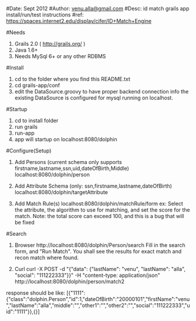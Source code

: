 #Date: Sept 2012
#Author: venu.alla@gmail.com
#Desc: id match grails app install/run/test instructions
#ref: https://spaces.internet2.edu/display/cifer/ID+Match+Engine

#Needs
1. Grails 2.0 ( http://grails.org/ )
2. Java 1.6+
3. Needs MySql 6+ or any other RDBMS

#Install
1. cd to the folder where you find this README.txt
2. cd grails-app/conf
3. edit the DataSource.groovy to have proper backend connection info
   the existing DataSource is configured for mysql running on localhost.

#Startup
1. cd to install folder 
2. run grails
3. run-app
4. app will startup on localhost:8080/dolphin

#Configure(Setup)
1. Add Persons (current schema only supports firstname,lastname,ssn,uid,dateOfBirth,Middle)
localhost:8080/dolphin/person

2. Add Attribute Schema (only: ssn,firstname,lastname,dateOfBirth)
localhost:8080/dolphin/targetAttribute

3. Add Match Rule(s)
localhost:8080/dolphin/matchRule/form
ex: Select the attribute, the algorithm to use for matching, and set the score for the match.
Note: the total score can exceed 100, and this is a bug that will be fixed

#Search
1. Browser
http://localhost:8080/dolphin/Person/search
Fill in the search form, and "Run Match".
You shall see the results for exact match and recon match where found.

2. Curl
curl -X POST -d "{"data": {"lastName": "venu", "lastName": "alla", "social": "111222333"}}" -H "content-type: application/json" http://localhost:8080/dolphin/person/match2

response should be like:
[{"1111":{"class":"dolphin.Person","id":1,"dateOfBirth":"20000101","firstName":"venu","lastName":"alla","middle":"","other1":"","other2":"","social":"111222333","uid":"1111"}},{}]



